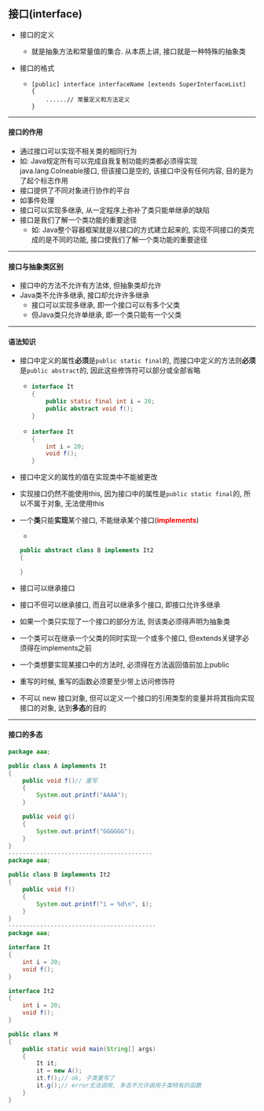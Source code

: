 ## 接口(interface)

- 接口的定义

  - 就是抽象方法和常量值的集合. 从本质上讲, 接口就是一种特殊的抽象类

- 接口的格式

  - ```
    [public] interface interfaceName [extends SuperInterfaceList]
    {
    	......// 常量定义和方法定义
    }
    ```



---

#### 接口的作用

- 通过接口可以实现不相关类的相同行为
- 如: Java规定所有可以完成自我复制功能的类都必须得实现java.lang.CoIneable接口, 但该接口是空的, 该接口中没有任何内容, 目的是为了起个标志作用
- 接口提供了不同对象进行协作的平台
- 如事件处理
- 接口可以实现多继承, 从一定程序上弥补了类只能单继承的缺陷
- 接口是我们了解一个类功能的重要途径
  - 如: Java整个容器框架就是以接口的方式建立起来的, 实现不同接口的类完成的是不同的功能, 接口使我们了解一个类功能的重要途径



---

#### 接口与抽象类区别

- 接口中的方法不允许有方法体, 但抽象类却允许
- Java类不允许多继承, 接口却允许许多继承
  - 接口可以实现多继承, 即一个接口可以有多个父类
  - 但Java类只允许单继承, 即一个类只能有一个父类

---

#### 语法知识

- 接口中定义的属性**必须**是`public static final`的, 而接口中定义的方法则**必须**是`public abstract`的, 因此这些修饰符可以部分或全部省略

  - ```java
    interface It
    {
        public static final int i = 20;
        public abstract void f();
    }
    ```

  - ```java
    interface It
    {
        int i = 20;
        void f();
    }
    ```

    

- 接口中定义的属性的值在实现类中不能被更改

- 实现接口仍然不能使用this, 因为接口中的属性是`public static final`的, 所以不属于对象, 无法使用this

- 一个**类**只能**实现**某个接口, 不能继承某个接口(<strong style="color:red;">implements</strong>)

  - 

    ```java
    public abstract class B implements It2
    {
    
    }
    ```

    

- 接口可以继承接口

- 接口不但可以继承接口, 而且可以继承多个接口, 即接口允许多继承

- 如果一个类只实现了一个接口的部分方法, 则该类必须得声明为抽象类

- 一个类可以在继承一个父类的同时实现一个或多个接口, 但extends关键字必须得在implements之前

- 一个类想要实现某接口中的方法时, 必须得在方法返回值前加上public

- 重写的时候, 重写的函数必须要至少带上访问修饰符

- 不可以 new 接口对象, 但可以定义一个接口的引用类型的变量并将其指向实现接口的对象, 达到**多态**的目的 



---

#### 接口的多态

```java
package aaa;

public class A implements It
{
    public void f()// 重写
    {
        System.out.printf("AAAA");
    }

    public void g()
    {
        System.out.printf("GGGGGG");
    }
}
-----------------------------------------
package aaa;

public class B implements It2
{
    public void f()
    {
        System.out.printf("i = %d\n", i);
    }
}
------------------------------------------
package aaa;

interface It
{
    int i = 20;
    void f();
}

interface It2
{
    int i = 20;
    void f();
}

public class M
{
    public static void main(String[] args)
    {
        It it;
        it = new A();
        it.f();// ok, 子类重写了
        it.g();// error无法调用, 多态不允许调用子类特有的函数
    }
}
```

